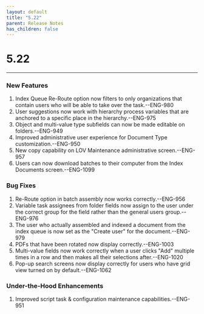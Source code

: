 ```yaml
---
layout: default
title: "5.22"
parent: Release Notes
has_children: false
---
```

# 5.22
----

### New Features

1.  Index Queue Re-Route option now filters to only organizations that contain users who will be able to take over the task.\--ENG-980
2.  User suggestions now work with hierarchy process variables that are anchored to a specific place in the hierarchy.\--ENG-975
3.  Object and multi-value type subfields can now be made editable on folders.\--ENG-949
4.  Improved administrative user experience for Document Type customization.\--ENG-950
5.  New copy capability on LOV Maintenance administrative screen.\--ENG-957
6.  Users can now download batches to their computer from the Index Documents screen.\--ENG-1099

### Bug Fixes

1.  Re-Route option in batch assembly now works correctly.\--ENG-956
2.  Variable task assignees from folder fields now assign to the user under the correct group for the field rather than the general users group.\--ENG-976
3.  The user who actually assembled and indexed a document from the index queue is now set as the "Create user" for the document.\--ENG-979
4.  PDFs that have been rotated now display correctly.\--ENG-1003
5.  Multi-value fields now work correctly when a user clicks "Add" multiple times in a row and then makes all their selections after.\--ENG-1020
6.  Pop-up search screens now display correctly for users who have grid view turned on by default.\--ENG-1062

### Under-the-Hood Enhancements

1.  Improved script task & configuration maintenance capabilities.\--ENG-951